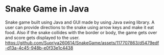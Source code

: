 # Snake Game in Java
Snake game built using Java and GUI made by using Java swing library. A user can provide directions to the snake using arrow keys and make it eat food. Also if the snake collides with the border or body, the game gets over and score gets displayed to the user.
https://github.com/Supriya260614/SnakeGame/assets/117707863/d5479edf-d13a-4c45-948b-e0f33e1c4438
